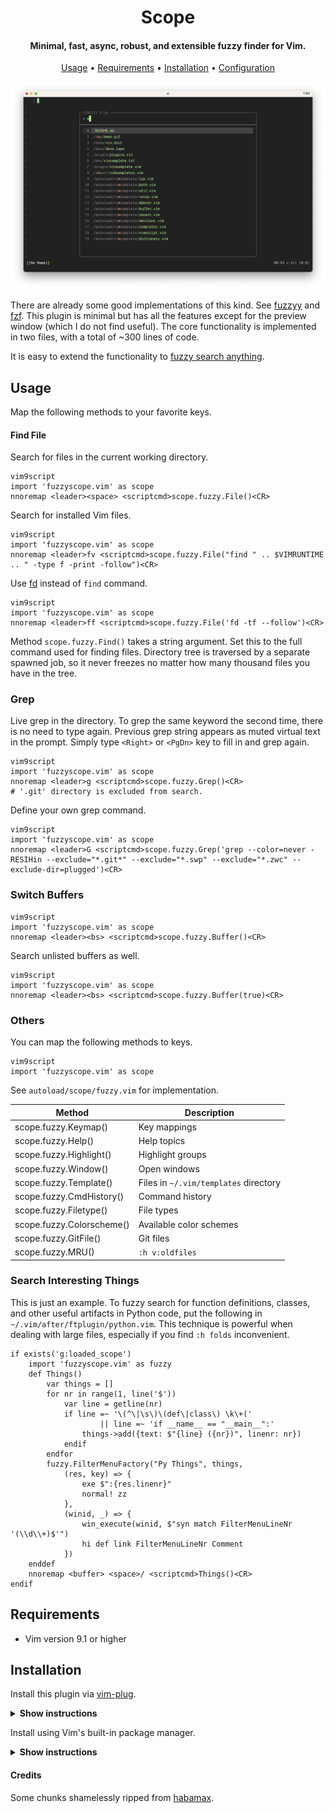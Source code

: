 <h1 align="center"> Scope </h1>

<h4 align="center"> Minimal, fast, async, robust, and extensible fuzzy finder for Vim. </h4>

<p align="center">
  <a href="#usage">Usage</a> •
  <a href="#requirements">Requirements</a> •
  <a href="#installation">Installation</a> •
  <a href="#configuration">Configuration</a>
</p>

![Demo](img/demo.jpeg)

There are already some good implementations of this kind. See
[fuzzyy](https://github.com/Donaldttt/fuzzyy) and
[fzf](https://github.com/junegunn/fzf). This plugin is minimal but has all the features except
for the preview window (which I do not find useful). The core functionality is implemented in two files, with a
total of ~300 lines of code.

It is easy to extend the functionality to <a href="#Search-Interesting-Things">fuzzy search anything</a>.

## Usage

Map the following methods to your favorite keys.

#### Find File

Search for files in the current working directory.

```
vim9script
import 'fuzzyscope.vim' as scope
nnoremap <leader><space> <scriptcmd>scope.fuzzy.File()<CR>
```

Search for installed Vim files.

```
vim9script
import 'fuzzyscope.vim' as scope
nnoremap <leader>fv <scriptcmd>scope.fuzzy.File("find " .. $VIMRUNTIME .. " -type f -print -follow")<CR>
```

Use [fd](https://github.com/sharkdp/fd) instead of `find` command.

```
vim9script
import 'fuzzyscope.vim' as scope
nnoremap <leader>ff <scriptcmd>scope.fuzzy.File('fd -tf --follow')<CR>
```

Method `scope.fuzzy.Find()` takes a string argument. Set this to the full command
used for finding files. Directory tree is traversed by a separate spawned job,
so it never freezes no matter how many thousand files you have in the tree.

### Grep

Live grep in the directory. To grep the same keyword the second time, there is
no need to type again. Previous grep string appears as muted virtual text in
the prompt. Simply type `<Right>` or `<PgDn>` key to fill in and grep again.

```
vim9script
import 'fuzzyscope.vim' as scope
nnoremap <leader>g <scriptcmd>scope.fuzzy.Grep()<CR>
# '.git' directory is excluded from search.
```

Define your own grep command.

```
vim9script
import 'fuzzyscope.vim' as scope
nnoremap <leader>G <scriptcmd>scope.fuzzy.Grep('grep --color=never -RESIHin --exclude="*.git*" --exclude="*.swp" --exclude="*.zwc" --exclude-dir=plugged')<CR>
```

### Switch Buffers

```
vim9script
import 'fuzzyscope.vim' as scope
nnoremap <leader><bs> <scriptcmd>scope.fuzzy.Buffer()<CR>
```

Search unlisted buffers as well.

```
vim9script
import 'fuzzyscope.vim' as scope
nnoremap <leader><bs> <scriptcmd>scope.fuzzy.Buffer(true)<CR>
```

### Others

You can map the following methods to keys.

```
vim9script
import 'fuzzyscope.vim' as scope
```

See `autoload/scope/fuzzy.vim` for implementation.

Method|Description
------|-----------
scope.fuzzy.Keymap() | Key mappings
scope.fuzzy.Help() | Help topics
scope.fuzzy.Highlight() | Highlight groups
scope.fuzzy.Window() | Open windows
scope.fuzzy.Template() | Files in `~/.vim/templates` directory
scope.fuzzy.CmdHistory() | Command history
scope.fuzzy.Filetype() | File types
scope.fuzzy.Colorscheme() | Available color schemes
scope.fuzzy.GitFile() | Git files
scope.fuzzy.MRU() | `:h v:oldfiles`

### Search Interesting Things

This is just an example. To fuzzy search for function definitions, classes, and other
useful artifacts in Python code, put the following in
`~/.vim/after/ftplugin/python.vim`. This technique is powerful when dealing
with large files, especially if you find `:h folds` inconvenient.

```
if exists('g:loaded_scope')
    import 'fuzzyscope.vim' as fuzzy
    def Things()
        var things = []
        for nr in range(1, line('$'))
            var line = getline(nr)
            if line =~ '\(^\|\s\)\(def\|class\) \k\+('
                    || line =~ 'if __name__ == "__main__":'
                things->add({text: $"{line} ({nr})", linenr: nr})
            endif
        endfor
        fuzzy.FilterMenuFactory("Py Things", things,
            (res, key) => {
                exe $":{res.linenr}"
                normal! zz
            },
            (winid, _) => {
                win_execute(winid, $"syn match FilterMenuLineNr '(\\d\\+)$'")
                hi def link FilterMenuLineNr Comment
            })
    enddef
    nnoremap <buffer> <space>/ <scriptcmd>Things()<CR>
endif
```

## Requirements

- Vim version 9.1 or higher

## Installation

Install this plugin via [vim-plug](https://github.com/junegunn/vim-plug).

<details><summary><b>Show instructions</b></summary>
<br>
  
Using vim9 script:

```vim
vim9script
plug#begin()
Plug 'girishji/scope.vim'
plug#end()
```

Using legacy script:

```vim
call plug#begin()
Plug 'girishji/scope.vim'
call plug#end()
```

</details>

Install using Vim's built-in package manager.

<details><summary><b>Show instructions</b></summary>
<br>
  
```bash
$ mkdir -p $HOME/.vim/pack/downloads/opt
$ cd $HOME/.vim/pack/downloads/opt
$ git clone https://github.com/girishji/scope.vim.git
```

Add the following line to your $HOME/.vimrc file.

```vim
packadd scope.vim
```

</details>

#### Credits

Some chunks shamelessly ripped from [habamax](https://github.com/habamax/.vim/blob/master/autoload/).
